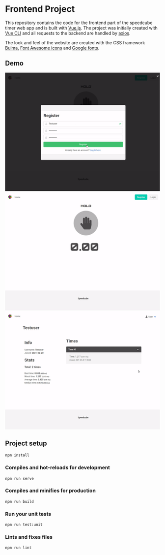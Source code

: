 # Frontend Project

This repository contains the code for the frontend part of the speedcube timer web app and is built with [Vue.js](https://vuejs.org/). The project was initially created with [Vue CLI](https://cli.vuejs.org/) and all requests to the backend are handled by [axios](https://github.com/axios/axios).

The look and feel of the website are created with the CSS framework [Bulma](https://bulma.io/), [Font Awesome icons](https://fontawesome.com/) and [Google fonts](https://fonts.google.com/).

## Demo

![timer demo](/demo/timer.gif)
![timer demo](/demo/register.gif)
![timer demo](/demo/settings.gif)

## Project setup

```
npm install
```

### Compiles and hot-reloads for development

```
npm run serve
```

### Compiles and minifies for production

```
npm run build
```

### Run your unit tests

```
npm run test:unit
```

### Lints and fixes files

```
npm run lint
```
